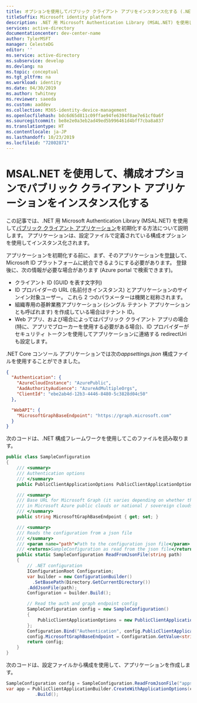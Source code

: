 ```yaml
---
title: オプションを使用してパブリック クライアント アプリをインスタンス化する (.NET 用 Microsoft Authentication Library)
titleSuffix: Microsoft identity platform
description: .NET 用 Microsoft Authentication Library (MSAL.NET) を使用して、構成オプションでパブリック クライアント アプリケーションをインスタンス化する方法について説明します。
services: active-directory
documentationcenter: dev-center-name
author: TylerMSFT
manager: CelesteDG
editor: ''
ms.service: active-directory
ms.subservice: develop
ms.devlang: na
ms.topic: conceptual
ms.tgt_pltfrm: na
ms.workload: identity
ms.date: 04/30/2019
ms.author: twhitney
ms.reviewer: saeeda
ms.custom: aaddev
ms.collection: M365-identity-device-management
ms.openlocfilehash: bdc6d65d811c09ffae94fe6394f8ae7e61cf0a6f
ms.sourcegitcommit: be8e2e0a3eb2ad49ed5b996461d4bff7cba8a837
ms.translationtype: HT
ms.contentlocale: ja-JP
ms.lasthandoff: 10/23/2019
ms.locfileid: "72802871"
---
```

# <a name="instantiate-a-public-client-application-with-configuration-options-using-msalnet"></a>MSAL.NET を使用して、構成オプションでパブリック クライアント アプリケーションをインスタンス化する

この記事では、.NET 用 Microsoft Authentication Library (MSAL.NET) を使用して[パブリック クライアント アプリケーション](msal-client-applications.md)を初期化する方法について説明します。  アプリケーションは、設定ファイルで定義されている構成オプションを使用してインスタンス化されます。

アプリケーションを初期化する前に、まず、そのアプリケーションを[登録](quickstart-register-app.md)して、Microsoft ID プラットフォームに統合できるようにする必要があります。 登録後に、次の情報が必要な場合があります (Azure portal で検索できます)。

- クライアント ID (GUID を表す文字列)
- ID プロバイダーの URL (名前付きインスタンス) とアプリケーションのサインイン対象ユーザー。 これら 2 つのパラメーターは機関と総称されます。
- 組織専用の基幹業務アプリケーション (シングル テナント アプリケーションとも呼ばれます) を作成している場合はテナント ID。
- Web アプリ、および場合によってはパブリック クライアント アプリの場合 (特に、アプリでブローカーを使用する必要がある場合)、ID プロバイダーがセキュリティ トークンを使用してアプリケーションに連絡する redirectUri も設定します。


.NET Core コンソール アプリケーションでは次の*appsettings.json* 構成ファイルを使用することができました。

```json
{
  "Authentication": {
    "AzureCloudInstance": "AzurePublic",
    "AadAuthorityAudience": "AzureAdMultipleOrgs",
    "ClientId": "ebe2ab4d-12b3-4446-8480-5c3828d04c50"
  },

  "WebAPI": {
    "MicrosoftGraphBaseEndpoint": "https://graph.microsoft.com"
  }
}
```

次のコードは、.NET 構成フレームワークを使用してこのファイルを読み取ります。

```csharp
public class SampleConfiguration
{
    /// <summary>
    /// Authentication options
    /// </summary>
    public PublicClientApplicationOptions PublicClientApplicationOptions { get; set; }

    /// <summary>
    /// Base URL for Microsoft Graph (it varies depending on whether the application is ran
    /// in Microsoft Azure public clouds or national / sovereign clouds
    /// </summary>
    public string MicrosoftGraphBaseEndpoint { get; set; }

    /// <summary>
    /// Reads the configuration from a json file
    /// </summary>
    /// <param name="path">Path to the configuration json file</param>
    /// <returns>SampleConfiguration as read from the json file</returns>
    public static SampleConfiguration ReadFromJsonFile(string path)
    {
        // .NET configuration
        IConfigurationRoot Configuration;
        var builder = new ConfigurationBuilder()
          .SetBasePath(Directory.GetCurrentDirectory())
        .AddJsonFile(path);
        Configuration = builder.Build();

        // Read the auth and graph endpoint config
        SampleConfiguration config = new SampleConfiguration()
        {
            PublicClientApplicationOptions = new PublicClientApplicationOptions()
        };
        Configuration.Bind("Authentication", config.PublicClientApplicationOptions);
        config.MicrosoftGraphBaseEndpoint = Configuration.GetValue<string>("WebAPI:MicrosoftGraphBaseEndpoint");
        return config;
    }
}
```

次のコードは、設定ファイルから構成を使用して、アプリケーションを作成します。

```csharp
SampleConfiguration config = SampleConfiguration.ReadFromJsonFile("appsettings.json");
var app = PublicClientApplicationBuilder.CreateWithApplicationOptions(config.PublicClientApplicationOptions)
           .Build();
```

